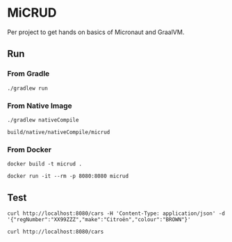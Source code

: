# MiCRUD

Per project to get hands on basics of Micronaut and GraalVM.

## Run

### From Gradle

```shell
./gradlew run
```

### From Native Image

```shell
./gradlew nativeCompile
```

```shell
build/native/nativeCompile/micrud
```

### From Docker

```shell
docker build -t micrud .
```

```shell
docker run -it --rm -p 8080:8080 micrud
```

## Test

```shell
curl http://localhost:8080/cars -H 'Content-Type: application/json' -d '{"regNumber":"XX99ZZZ","make":"Citroën","colour":"BROWN"}'
```

```shell
curl http://localhost:8080/cars
```
